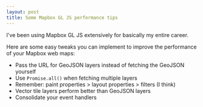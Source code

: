 ```yaml
---
layout: post
title: Some Mapbox GL JS performance tips
---
```


I've been using Mapbox GL JS extensively for basically my entire career.

Here are some easy tweaks you can implement to improve the performance of your
Mapbox web maps:

- Pass the URL for GeoJSON layers instead of fetching the GeoJSON yourself
- Use `Promise.all()` when fetching multiple layers
- Remember: paint properties > layout properties > filters (I think)
- Vector tile layers perform better than GeoJSON layers
- Consolidate your event handlers
